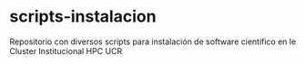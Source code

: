 # scripts-instalacion
Repositorio con diversos scripts para instalación de software científico en le Cluster Institucional HPC UCR

